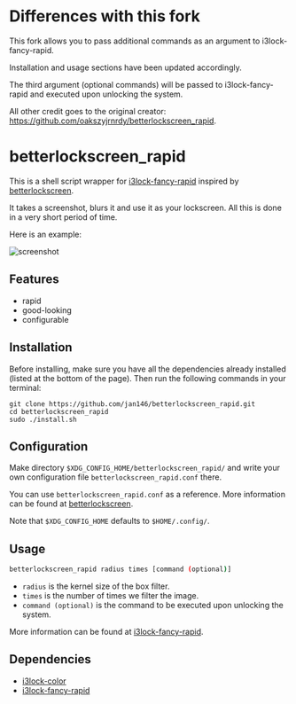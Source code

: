 # Differences with this fork

This fork allows you to pass additional commands as an argument to i3lock-fancy-rapid.

Installation and usage sections have been updated accordingly.
  
The third argument (optional commands) will be passed to i3lock-fancy-rapid and executed upon unlocking the system.

All other credit goes to the original creator:
https://github.com/oakszyjrnrdy/betterlockscreen_rapid.

# betterlockscreen_rapid

This is a shell script wrapper for [i3lock-fancy-rapid][] inspired by [betterlockscreen][].

It takes a screenshot, blurs it and use it as your lockscreen. All this is done in a very short period of time.

Here is an example:

![screenshot](screenshot.png)

## Features

- rapid
- good-looking
- configurable

## Installation

Before installing, make sure you have all the dependencies already installed (listed at the bottom of the page).
Then run the following commands in your terminal:

```
git clone https://github.com/jan146/betterlockscreen_rapid.git
cd betterlockscreen_rapid
sudo ./install.sh
```

## Configuration

Make directory `$XDG_CONFIG_HOME/betterlockscreen_rapid/` and write your own configuration file `betterlockscreen_rapid.conf` there.

You can use `betterlockscreen_rapid.conf` as a reference. More information can be found at [betterlockscreen][].

Note that `$XDG_CONFIG_HOME` defaults to `$HOME/.config/`.

## Usage

```bash
betterlockscreen_rapid radius times [command (optional)]
```

- `radius` is the kernel size of the box filter.
- `times` is the number of times we filter the image.
- `command (optional)` is the command to be executed upon unlocking the system.

More information can be found at [i3lock-fancy-rapid][].

## Dependencies

- [i3lock-color][]
- [i3lock-fancy-rapid][]

[i3lock-color]: https://github.com/Raymo111/i3lock-color
[i3lock-fancy-rapid]: https://github.com/yvbbrjdr/i3lock-fancy-rapid
[betterlockscreen]: https://github.com/pavanjadhaw/betterlockscreen
